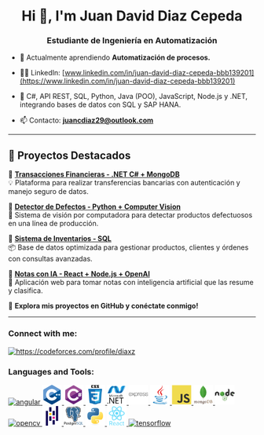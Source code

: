 <h1 align="center">Hi 👋, I'm Juan David Diaz Cepeda</h1>
<h3 align="center">Estudiante de Ingeniería en Automatización</h3>

- 🌱 Actualmente aprendiendo **Automatización de procesos.**  

- 👨‍💻 LinkedIn: [www.linkedin.com/in/juan-david-diaz-cepeda-bbb139201](https://www.linkedin.com/in/juan-david-diaz-cepeda-bbb139201)  

- 💬 C#, API REST, SQL, Python, Java (POO), JavaScript, Node.js y .NET, integrando bases de datos con SQL y SAP HANA.  

- 📫 Contacto: **juancdiaz29@outlook.com**  

---

## 🚀 Proyectos Destacados  

📌 **[Transacciones Financieras - .NET C# + MongoDB](https://github.com/Juandiaxz/Transacciones_Financieras.git)**  
💡 Plataforma para realizar transferencias bancarias con autenticación y manejo seguro de datos.  

📌 **[Detector de Defectos - Python + Computer Vision](https://github.com/Juandiaxz/Detector-de-Defectos.git)**  
🤖 Sistema de visión por computadora para detectar productos defectuosos en una línea de producción.  

📌 **[Sistema de Inventarios - SQL](https://github.com/Juandiaxz/Sistema-de-Inventarios.git)**  
📦 Base de datos optimizada para gestionar productos, clientes y órdenes con consultas avanzadas.  

📌 **[Notas con IA - React + Node.js + OpenAI](https://github.com/Diaxz/Notas-IA)**  
📝 Aplicación web para tomar notas con inteligencia artificial que las resume y clasifica.  

🌟 **Explora mis proyectos en GitHub y conéctate conmigo!**  

---

<h3 align="left">Connect with me:</h3>
<p align="left">
<a href="https://codeforces.com/profile/Diaxz" target="blank">
<img align="center" src="https://raw.githubusercontent.com/rahuldkjain/github-profile-readme-generator/master/src/images/icons/Social/codeforces.svg" alt="https://codeforces.com/profile/diaxz" height="30" width="40" />
</a>
</p>
<h3 align="left">Languages and Tools:</h3>
<p align="left"> <a href="https://angular.io" target="_blank" rel="noreferrer"> <img src="https://angular.io/assets/images/logos/angular/angular.svg" alt="angular" width="40" height="40"/> </a> <a href="https://www.w3schools.com/cpp/" target="_blank" rel="noreferrer"> <img src="https://raw.githubusercontent.com/devicons/devicon/master/icons/cplusplus/cplusplus-original.svg" alt="cplusplus" width="40" height="40"/> </a> <a href="https://www.w3schools.com/cs/" target="_blank" rel="noreferrer"> <img src="https://raw.githubusercontent.com/devicons/devicon/master/icons/csharp/csharp-original.svg" alt="csharp" width="40" height="40"/> </a> <a href="https://www.w3schools.com/css/" target="_blank" rel="noreferrer"> <img src="https://raw.githubusercontent.com/devicons/devicon/master/icons/css3/css3-original-wordmark.svg" alt="css3" width="40" height="40"/> </a> <a href="https://dotnet.microsoft.com/" target="_blank" rel="noreferrer"> <img src="https://raw.githubusercontent.com/devicons/devicon/master/icons/dot-net/dot-net-original-wordmark.svg" alt="dotnet" width="40" height="40"/> </a> <a href="https://expressjs.com" target="_blank" rel="noreferrer"> <img src="https://raw.githubusercontent.com/devicons/devicon/master/icons/express/express-original-wordmark.svg" alt="express" width="40" height="40"/> </a> <a href="https://www.java.com" target="_blank" rel="noreferrer"> <img src="https://raw.githubusercontent.com/devicons/devicon/master/icons/java/java-original.svg" alt="java" width="40" height="40"/> </a> <a href="https://developer.mozilla.org/en-US/docs/Web/JavaScript" target="_blank" rel="noreferrer"> <img src="https://raw.githubusercontent.com/devicons/devicon/master/icons/javascript/javascript-original.svg" alt="javascript" width="40" height="40"/> </a> <a href="https://www.mongodb.com/" target="_blank" rel="noreferrer"> <img src="https://raw.githubusercontent.com/devicons/devicon/master/icons/mongodb/mongodb-original-wordmark.svg" alt="mongodb" width="40" height="40"/> </a> <a href="https://nodejs.org" target="_blank" rel="noreferrer"> <img src="https://raw.githubusercontent.com/devicons/devicon/master/icons/nodejs/nodejs-original-wordmark.svg" alt="nodejs" width="40" height="40"/> </a> <a href="https://opencv.org/" target="_blank" rel="noreferrer"> <img src="https://www.vectorlogo.zone/logos/opencv/opencv-icon.svg" alt="opencv" width="40" height="40"/> </a> <a href="https://pandas.pydata.org/" target="_blank" rel="noreferrer"> <img src="https://raw.githubusercontent.com/devicons/devicon/2ae2a900d2f041da66e950e4d48052658d850630/icons/pandas/pandas-original.svg" alt="pandas" width="40" height="40"/> </a> <a href="https://www.postgresql.org" target="_blank" rel="noreferrer"> <img src="https://raw.githubusercontent.com/devicons/devicon/master/icons/postgresql/postgresql-original-wordmark.svg" alt="postgresql" width="40" height="40"/> </a> <a href="https://www.python.org" target="_blank" rel="noreferrer"> <img src="https://raw.githubusercontent.com/devicons/devicon/master/icons/python/python-original.svg" alt="python" width="40" height="40"/> </a> <a href="https://reactjs.org/" target="_blank" rel="noreferrer"> <img src="https://raw.githubusercontent.com/devicons/devicon/master/icons/react/react-original-wordmark.svg" alt="react" width="40" height="40"/> </a> <a href="https://www.tensorflow.org" target="_blank" rel="noreferrer"> <img src="https://www.vectorlogo.zone/logos/tensorflow/tensorflow-icon.svg" alt="tensorflow" width="40" height="40"/> </a> </p>
